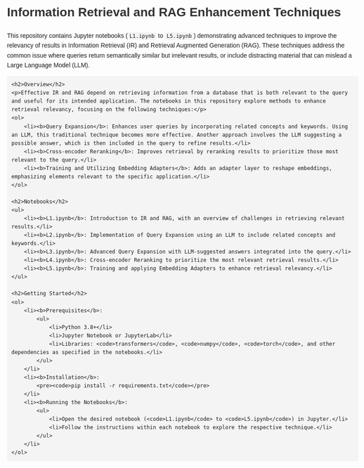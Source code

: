 <!DOCTYPE html>
<html>
<head>
    <title>Information Retrieval and RAG Enhancement Techniques</title>
    <style>
        body { font-family: Arial, sans-serif; line-height: 1.6; margin: 0 auto; max-width: 800px; padding: 20px; }
        h1, h2 { color: #333; }
        code { background: #f4f4f4; padding: 2px 4px; border-radius: 4px; }
        pre { background: #f4f4f4; padding: 10px; border-radius: 4px; }
        ul, ol { margin: 10px 0; }
        li { margin: 5px 0; }
    </style>
</head>
<body>
    <h1>Information Retrieval and RAG Enhancement Techniques</h1>
    <p>This repository contains Jupyter notebooks (<code>L1.ipynb</code> to <code>L5.ipynb</code>) demonstrating advanced techniques to improve the relevancy of results in Information Retrieval (IR) and Retrieval Augmented Generation (RAG). These techniques address the common issue where queries return semantically similar but irrelevant results, or include distracting material that can mislead a Large Language Model (LLM).</p>

    <h2>Overview</h2>
    <p>Effective IR and RAG depend on retrieving information from a database that is both relevant to the query and useful for its intended application. The notebooks in this repository explore methods to enhance retrieval relevancy, focusing on the following techniques:</p>
    <ol>
        <li><b>Query Expansion</b>: Enhances user queries by incorporating related concepts and keywords. Using an LLM, this traditional technique becomes more effective. Another approach involves the LLM suggesting a possible answer, which is then included in the query to refine results.</li>
        <li><b>Cross-encoder Reranking</b>: Improves retrieval by reranking results to prioritize those most relevant to the query.</li>
        <li><b>Training and Utilizing Embedding Adapters</b>: Adds an adapter layer to reshape embeddings, emphasizing elements relevant to the specific application.</li>
    </ol>

    <h2>Notebooks</h2>
    <ul>
        <li><b>L1.ipynb</b>: Introduction to IR and RAG, with an overview of challenges in retrieving relevant results.</li>
        <li><b>L2.ipynb</b>: Implementation of Query Expansion using an LLM to include related concepts and keywords.</li>
        <li><b>L3.ipynb</b>: Advanced Query Expansion with LLM-suggested answers integrated into the query.</li>
        <li><b>L4.ipynb</b>: Cross-encoder Reranking to prioritize the most relevant retrieval results.</li>
        <li><b>L5.ipynb</b>: Training and applying Embedding Adapters to enhance retrieval relevancy.</li>
    </ul>

    <h2>Getting Started</h2>
    <ol>
        <li><b>Prerequisites</b>:
            <ul>
                <li>Python 3.8+</li>
                <li>Jupyter Notebook or JupyterLab</li>
                <li>Libraries: <code>transformers</code>, <code>numpy</code>, <code>torch</code>, and other dependencies as specified in the notebooks.</li>
            </ul>
        </li>
        <li><b>Installation</b>:
            <pre><code>pip install -r requirements.txt</code></pre>
        </li>
        <li><b>Running the Notebooks</b>:
            <ul>
                <li>Open the desired notebook (<code>L1.ipynb</code> to <code>L5.ipynb</code>) in Jupyter.</li>
                <li>Follow the instructions within each notebook to explore the respective technique.</li>
            </ul>
        </li>
    </ol>
</body>
</html>
